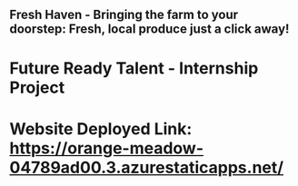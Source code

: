 ## Fresh Haven - Bringing the farm to your doorstep: Fresh, local produce just a click away!
# Future Ready Talent - Internship Project

# Website Deployed Link: https://orange-meadow-04789ad00.3.azurestaticapps.net/
